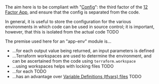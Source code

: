The aim here is to be compliant with "[Config](https://12factor.net/config)": the third factor of the [12 Factor App](https://12factor.net), and ensure that the config is separated from the code.

In general, it is useful to store the configuration for the various environments in which code can be used in source control; it is important, however, that this is isolated from the actual code TODO

The premise used here for an "app-env" module is...
* ...for each output value being returned, an input parameters is defined
* ...Terraform workspaces are used to determine the environment, and can be ascertained from the code using `terraform.workspace`
* ...using workspaces helps with locking files TODO
* ...for each TODO
* ...has an advantage over [Variable Definitions (tfvars) files](https://www.terraform.io/docs/configuration/variables.html#variable-definitions-tfvars-files) TODO